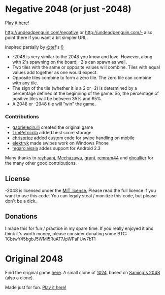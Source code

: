 # Negative 2048 (or just -2048)
Play it [here](http://undeadpenguin.com/negative-2048)!

http://undeadpenguin.com/negative or http://undeadpenguin.com/- also point there if you want a bit simpler URL.

Inspired partially by [@tef](http://twitter.com/tef)'s [0](http://tef.github.io/0/)

- -2048 is very similar to the 2048 you know and love. However, along with 2's spawning on the board, -2's can spawn as well. 
- Two tiles with the same or opposite values will combine. Tiles with equal values add together as one would expect. 
- Opposite tiles combine to form a zero tile. The zero tile can combine with any tile.
- The sign of the tile (whether it is a 2 or -2) is determined by a percentage defined at the beginning of the game. So, the percentage of positive tiles will be between 35% and 65%.
- A 2048 or -2048 tile will "win" the game. 

### Contributions
 - [gabrielecirulli](https://github.com/gabrielecirulli/) created the original game
 - [TimPetricola](https://github.com/TimPetricola) added best score storage
 - [chrisprice](https://github.com/chrisprice) added custom code for swipe handling on mobile
 - [elektryk](https://github.com/elektryk) made swipes work on Windows Phone
 - [mgarciaisaia](https://github.com/mgarciaisaia) addes support for Android 2.3

Many thanks to [rayhaanj](https://github.com/rayhaanj), [Mechazawa](https://github.com/Mechazawa), [grant](https://github.com/grant), [remram44](https://github.com/remram44) and [ghoullier](https://github.com/ghoullier) for the many other good contributions.

## License
-2048 is licensed under the [MIT license.](https://github.com/gabrielecirulli/2048/blob/master/LICENSE.txt) Please read the full licence if you want to use this code. You can legaly steal / monitize this code, but please don't be a dick.

## Donations
I made this for fun / practice in my spare time. If you really enjoyed it and think it's worth money, please consider donating some BTC: 1CbtwY45bgbJ5WMi5RuAT7JpWPaFUw7bT1

# Original 2048
Find the original game [here](http://git.io/2048).
A small clone of [1024](https://play.google.com/store/apps/details?id=com.veewo.a1024), based on [Saming's 2048](http://saming.fr/p/2048/) (also a clone).

Made just for fun. [Play it here!](http://gabrielecirulli.github.io/2048/)
